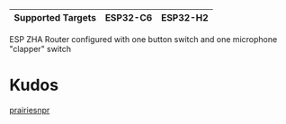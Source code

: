 | Supported Targets | ESP32-C6 | ESP32-H2 |
| ----------------- | -------- | -------- |

ESP ZHA Router configured with one button switch and one microphone "clapper" switch

# Kudos

[prairiesnpr](https://github.com/prairiesnpr/esp_zha_quad_switch)
